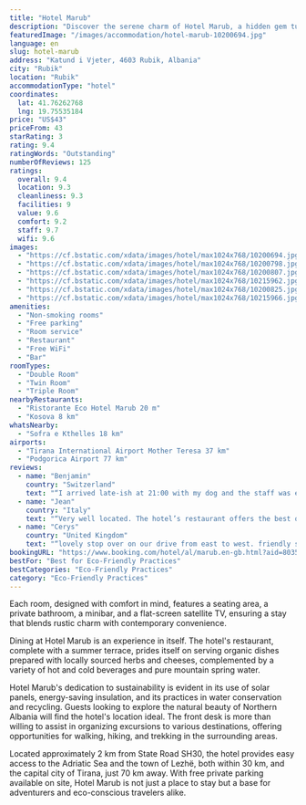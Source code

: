 ```yaml
---
title: "Hotel Marub"
description: "Discover the serene charm of Hotel Marub, a hidden gem tucked away in the tranquil forested valley of Mirdita."
featuredImage: "/images/accommodation/hotel-marub-10200694.jpg"
language: en
slug: hotel-marub
address: "Katund i Vjeter, 4603 Rubik, Albania"
city: "Rubik"
location: "Rubik"
accommodationType: "hotel"
coordinates:
  lat: 41.76262768
  lng: 19.75535184
price: "US$43"
priceFrom: 43
starRating: 3
rating: 9.4
ratingWords: "Outstanding"
numberOfReviews: 125
ratings:
  overall: 9.4
  location: 9.3
  cleanliness: 9.3
  facilities: 9
  value: 9.6
  comfort: 9.2
  staff: 9.7
  wifi: 9.6
images:
  - "https://cf.bstatic.com/xdata/images/hotel/max1024x768/10200694.jpg?k=9867df7d6d45df9ec8fa2b6f100a1033ea88e498bc71ac8f3a7c04de1ed5596a&o=&hp=1"
  - "https://cf.bstatic.com/xdata/images/hotel/max1024x768/10200798.jpg?k=1ff9f127b00de3e38439b0c1f7119f92dfb9fcfce73b6a71a4b40352d8733f69&o=&hp=1"
  - "https://cf.bstatic.com/xdata/images/hotel/max1024x768/10200807.jpg?k=2adba566180e284f13a82d210c164bc7bc9d0d7bd520eb7033de629bbe22d6a2&o=&hp=1"
  - "https://cf.bstatic.com/xdata/images/hotel/max1024x768/10215962.jpg?k=2a2a6f30d38ed08103c54f1e0aa59e7fd5a85d3e8a072151be7907664987d73f&o=&hp=1"
  - "https://cf.bstatic.com/xdata/images/hotel/max1024x768/10200825.jpg?k=535784cc37042e1c0409a31ff23d979f9f8b07d9d8b665782aaf0c4aecda2ec8&o=&hp=1"
  - "https://cf.bstatic.com/xdata/images/hotel/max1024x768/10215966.jpg?k=c39f07fdfcb9fe84e8fabc168bd265f3416e5d0f6d02cbf0ece23c9e4b25117b&o=&hp=1"
amenities:
  - "Non-smoking rooms"
  - "Free parking"
  - "Room service"
  - "Restaurant"
  - "Free WiFi"
  - "Bar"
roomTypes:
  - "Double Room"
  - "Twin Room"
  - "Triple Room"
nearbyRestaurants:
  - "Ristorante Eco Hotel Marub 20 m"
  - "Kosova 8 km"
whatsNearby:
  - "Sofra e Kthelles 18 km"
airports:
  - "Tirana International Airport Mother Teresa 37 km"
  - "Podgorica Airport 77 km"
reviews:
  - name: "Benjamin"
    country: "Switzerland"
    text: "“I arrived late-ish at 21:00 with my dog and the staff was extremely friendly they said the kitchen would wait for me to shower and get ready so I could eat something. Located in a beautiful place it was a great location for a rest. Can only...”"
  - name: "Jean"
    country: "Italy"
    text: "“Very well located. The hotel’s restaurant offers the best quality food I had during a 2 weeks trip in Albania.”"
  - name: "Cerys"
    country: "United Kingdom"
    text: "“lovely stop over on our drive from east to west. friendly staff. good food. comfortable beds”"
bookingURL: "https://www.booking.com/hotel/al/marub.en-gb.html?aid=8035640"
bestFor: "Best for Eco-Friendly Practices"
bestCategories: "Eco-Friendly Practices"
category: "Eco-Friendly Practices"
---
```


Each room, designed with comfort in mind, features a seating area, a private bathroom, a minibar, and a flat-screen satellite TV, ensuring a stay that blends rustic charm with contemporary convenience.

Dining at Hotel Marub is an experience in itself. The hotel's restaurant, complete with a summer terrace, prides itself on serving organic dishes prepared with locally sourced herbs and cheeses, complemented by a variety of hot and cold beverages and pure mountain spring water.

Hotel Marub's dedication to sustainability is evident in its use of solar panels, energy-saving insulation, and its practices in water conservation and recycling. Guests looking to explore the natural beauty of Northern Albania will find the hotel's location ideal. The front desk is more than willing to assist in organizing excursions to various destinations, offering opportunities for walking, hiking, and trekking in the surrounding areas.

Located approximately 2 km from State Road SH30, the hotel provides easy access to the Adriatic Sea and the town of Lezhë, both within 30 km, and the capital city of Tirana, just 70 km away. With free private parking available on site, Hotel Marub is not just a place to stay but a base for adventurers and eco-conscious travelers alike.